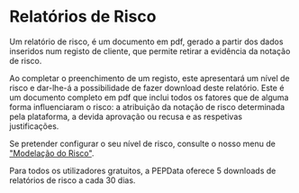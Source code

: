 # Relatórios de Risco

Um relatório de risco, é um documento em pdf, gerado a partir dos dados inseridos num registo de cliente, que permite retirar a evidência da notação de risco.

Ao completar o preenchimento de um registo, este apresentará um nível de risco e dar-lhe-á a possibilidade de fazer download deste relatório. Este é um documento completo em pdf que inclui todos os fatores que de alguma forma influenciaram o risco: a atribuição da notação de risco determinada pela plataforma, a devida aprovação ou recusa e as respetivas justificações.

Se pretender configurar o seu nível de risco, consulte o nosso menu de ["Modelação do Risco"](../../customer-registrations/modelacao-do-risco.md).

Para todos os utilizadores gratuitos, a PEPData oferece 5 downloads de relatórios de risco a cada 30 dias.

